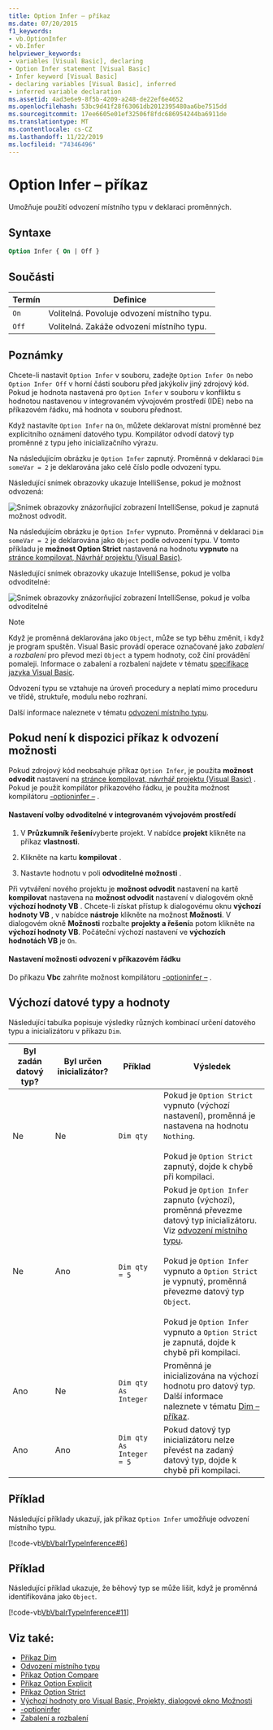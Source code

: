 ```yaml
---
title: Option Infer – příkaz
ms.date: 07/20/2015
f1_keywords:
- vb.OptionInfer
- vb.Infer
helpviewer_keywords:
- variables [Visual Basic], declaring
- Option Infer statement [Visual Basic]
- Infer keyword [Visual Basic]
- declaring variables [Visual Basic], inferred
- inferred variable declaration
ms.assetid: 4ad3e6e9-8f5b-4209-a248-de22ef6e4652
ms.openlocfilehash: 53bc9d41f28f63061db2012395480aa6be7515dd
ms.sourcegitcommit: 17ee6605e01ef32506f8fdc686954244ba6911de
ms.translationtype: MT
ms.contentlocale: cs-CZ
ms.lasthandoff: 11/22/2019
ms.locfileid: "74346496"
---
```

# <a name="option-infer-statement"></a>Option Infer – příkaz

Umožňuje použití odvození místního typu v deklaraci proměnných.

## <a name="syntax"></a>Syntaxe

```vb
Option Infer { On | Off }
```

## <a name="parts"></a>Součásti

|Termín|Definice|
|---|---|
|`On`|Volitelná. Povoluje odvození místního typu.|
|`Off`|Volitelná. Zakáže odvození místního typu.|

## <a name="remarks"></a>Poznámky

Chcete-li nastavit `Option Infer` v souboru, zadejte `Option Infer On` nebo `Option Infer Off` v horní části souboru před jakýkoliv jiný zdrojový kód. Pokud je hodnota nastavená pro `Option Infer` v souboru v konfliktu s hodnotou nastavenou v integrovaném vývojovém prostředí (IDE) nebo na příkazovém řádku, má hodnota v souboru přednost.

Když nastavíte `Option Infer` na `On`, můžete deklarovat místní proměnné bez explicitního oznámení datového typu. Kompilátor odvodí datový typ proměnné z typu jeho inicializačního výrazu.

Na následujícím obrázku je `Option Infer` zapnutý. Proměnná v deklaraci `Dim someVar = 2` je deklarována jako celé číslo podle odvození typu.

Následující snímek obrazovky ukazuje IntelliSense, pokud je možnost odvozená:

![Snímek obrazovky znázorňující zobrazení IntelliSense, pokud je zapnutá možnost odvodit.](./media/option-infer-statement/option-infer-as-integer-on.png)

Na následujícím obrázku je `Option Infer` vypnuto. Proměnná v deklaraci `Dim someVar = 2` je deklarována jako `Object` podle odvození typu. V tomto příkladu je **možnost Option Strict** nastavená na hodnotu **vypnuto** na [stránce kompilovat, Návrhář projektu (Visual Basic)](/visualstudio/ide/reference/compile-page-project-designer-visual-basic).

Následující snímek obrazovky ukazuje IntelliSense, pokud je volba odvoditelné:

![Snímek obrazovky znázorňující zobrazení IntelliSense, pokud je volba odvoditelné](./media/option-infer-statement/option-infer-as-object-off.png)

> [!NOTE]
> Když je proměnná deklarována jako `Object`, může se typ běhu změnit, i když je program spuštěn. Visual Basic provádí operace označované jako *zabalení* a *rozbalení* pro převod mezi `Object` a typem hodnoty, což činí provádění pomaleji. Informace o zabalení a rozbalení najdete v tématu [specifikace jazyka Visual Basic](~/_vblang/spec/conversions.md#value-type-conversions).

Odvození typu se vztahuje na úroveň procedury a neplatí mimo proceduru ve třídě, struktuře, modulu nebo rozhraní.

Další informace naleznete v tématu [odvození místního typu](../../../visual-basic/programming-guide/language-features/variables/local-type-inference.md).

## <a name="when-an-option-infer-statement-is-not-present"></a>Pokud není k dispozici příkaz k odvození možnosti

Pokud zdrojový kód neobsahuje příkaz `Option Infer`, je použita **možnost odvodit** nastavení na [stránce kompilovat, návrhář projektu (Visual Basic)](/visualstudio/ide/reference/compile-page-project-designer-visual-basic) . Pokud je použit kompilátor příkazového řádku, je použita možnost kompilátoru [-optioninfer –](../../../visual-basic/reference/command-line-compiler/optioninfer.md) .

#### <a name="to-set-option-infer-in-the-ide"></a>Nastavení volby odvoditelné v integrovaném vývojovém prostředí

1. V **Průzkumník řešení**vyberte projekt. V nabídce **projekt** klikněte na příkaz **vlastnosti**.

2. Klikněte na kartu **kompilovat** .

3. Nastavte hodnotu v poli **odvoditelné možnosti** .

Při vytváření nového projektu je **možnost odvodit** nastavení na kartě **kompilovat** nastavena na **možnost odvodit** nastavení v dialogovém okně **výchozí hodnoty VB** . Chcete-li získat přístup k dialogovému oknu **výchozí hodnoty VB** , v nabídce **nástroje** klikněte na možnost **Možnosti**. V dialogovém okně **Možnosti** rozbalte **projekty a řešení**a potom klikněte na **výchozí hodnoty VB**. Počáteční výchozí nastavení ve **výchozích hodnotách VB** je `On`.

#### <a name="to-set-option-infer-on-the-command-line"></a>Nastavení možnosti odvození v příkazovém řádku

Do příkazu **Vbc** zahrňte možnost kompilátoru [-optioninfer –](../../../visual-basic/reference/command-line-compiler/optioninfer.md) .

## <a name="default-data-types-and-values"></a>Výchozí datové typy a hodnoty

Následující tabulka popisuje výsledky různých kombinací určení datového typu a inicializátoru v příkazu `Dim`.

|Byl zadán datový typ?|Byl určen inicializátor?|Příklad|Výsledek|
|---|---|---|---|
|Ne|Ne|`Dim qty`|Pokud je `Option Strict` vypnuto (výchozí nastavení), proměnná je nastavena na hodnotu `Nothing`.<br /><br /> Pokud je `Option Strict` zapnutý, dojde k chybě při kompilaci.|
|Ne|Ano|`Dim qty = 5`|Pokud je `Option Infer` zapnuto (výchozí), proměnná převezme datový typ inicializátoru. Viz [odvození místního typu](../../../visual-basic/programming-guide/language-features/variables/local-type-inference.md).<br /><br /> Pokud je `Option Infer` vypnuto a `Option Strict` je vypnutý, proměnná převezme datový typ `Object`.<br /><br /> Pokud je `Option Infer` vypnuto a `Option Strict` je zapnutá, dojde k chybě při kompilaci.|
|Ano|Ne|`Dim qty As Integer`|Proměnná je inicializována na výchozí hodnotu pro datový typ. Další informace naleznete v tématu [Dim – příkaz](../../../visual-basic/language-reference/statements/dim-statement.md).|
|Ano|Ano|`Dim qty  As Integer = 5`|Pokud datový typ inicializátoru nelze převést na zadaný datový typ, dojde k chybě při kompilaci.|

## <a name="example"></a>Příklad

Následující příklady ukazují, jak příkaz `Option Infer` umožňuje odvození místního typu.

[!code-vb[VbVbalrTypeInference#6](~/samples/snippets/visualbasic/VS_Snippets_VBCSharp/VbVbalrTypeInference/VB/Class1.vb#6)]

## <a name="example"></a>Příklad

Následující příklad ukazuje, že běhový typ se může lišit, když je proměnná identifikována jako `Object`.

[!code-vb[VbVbalrTypeInference#11](~/samples/snippets/visualbasic/VS_Snippets_VBCSharp/VbVbalrTypeInference/VB/Class1.vb#11)]

## <a name="see-also"></a>Viz také:

- [Příkaz Dim](../../../visual-basic/language-reference/statements/dim-statement.md)
- [Odvození místního typu](../../../visual-basic/programming-guide/language-features/variables/local-type-inference.md)
- [Příkaz Option Compare](../../../visual-basic/language-reference/statements/option-compare-statement.md)
- [Příkaz Option Explicit](../../../visual-basic/language-reference/statements/option-explicit-statement.md)
- [Příkaz Option Strict](../../../visual-basic/language-reference/statements/option-strict-statement.md)
- [Výchozí hodnoty pro Visual Basic, Projekty, dialogové okno Možnosti](/visualstudio/ide/reference/visual-basic-defaults-projects-options-dialog-box)
- [-optioninfer](../../../visual-basic/reference/command-line-compiler/optioninfer.md)
- [Zabalení a rozbalení](../../../csharp/programming-guide/types/boxing-and-unboxing.md)
